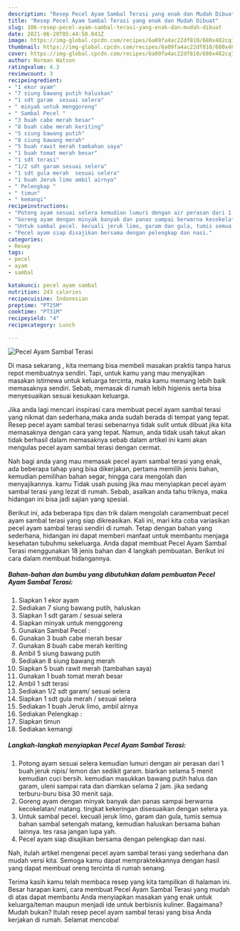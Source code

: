 ```yaml
---
description: "Resep Pecel Ayam Sambal Terasi yang enak dan Mudah Dibuat"
title: "Resep Pecel Ayam Sambal Terasi yang enak dan Mudah Dibuat"
slug: 106-resep-pecel-ayam-sambal-terasi-yang-enak-dan-mudah-dibuat
date: 2021-06-20T05:44:58.041Z
image: https://img-global.cpcdn.com/recipes/6a09fa4ac22df810/680x482cq70/pecel-ayam-sambal-terasi-foto-resep-utama.jpg
thumbnail: https://img-global.cpcdn.com/recipes/6a09fa4ac22df810/680x482cq70/pecel-ayam-sambal-terasi-foto-resep-utama.jpg
cover: https://img-global.cpcdn.com/recipes/6a09fa4ac22df810/680x482cq70/pecel-ayam-sambal-terasi-foto-resep-utama.jpg
author: Norman Watson
ratingvalue: 4.3
reviewcount: 3
recipeingredient:
- "1 ekor ayam"
- "7 siung bawang putih haluskan"
- "1 sdt garam  sesuai selera"
- " minyak untuk menggoreng"
- " Sambal Pecel "
- "3 buah cabe merah besar"
- "8 buah cabe merah keriting"
- "5 siung bawang putih"
- "8 siung bawang merah"
- "5 buah rawit merah tambahan saya"
- "1 buah tomat merah besar"
- "1 sdt terasi"
- "1/2 sdt garam sesuai selera"
- "1 sdt gula merah  sesuai selera"
- "1 buah Jeruk limo ambil airnya"
- " Pelengkap "
- " timun"
- " kemangi"
recipeinstructions:
- "Potong ayam sesuai selera kemudian lumuri dengan air perasan dari 1 buah jeruk nipis/ lemon dan sedikit garam. biarkan selama 5 menit kemudian cuci bersih. kemudian masukkan bawang putih halus dan garam, uleni sampai rata dan diamkan selama 2 jam. jika sedang terburu-buru bisa 30 menit saja."
- "Goreng ayam dengan minyak banyak dan panas sampai berwarna kecokelatan/ matang. tingkat kekeringan disesuaikan dengan selera ya."
- "Untuk sambal pecel. kecuali jeruk limo, garam dan gula, tumis semua bahan sambal setengah matang, kemudian haluskan bersama bahan lainnya. tes rasa jangan lupa yah."
- "Pecel ayam siap disajikan bersama dengan pelengkap dan nasi."
categories:
- Resep
tags:
- pecel
- ayam
- sambal

katakunci: pecel ayam sambal 
nutrition: 243 calories
recipecuisine: Indonesian
preptime: "PT25M"
cooktime: "PT31M"
recipeyield: "4"
recipecategory: Lunch

---
```



![Pecel Ayam Sambal Terasi](https://img-global.cpcdn.com/recipes/6a09fa4ac22df810/680x482cq70/pecel-ayam-sambal-terasi-foto-resep-utama.jpg)

Di masa  sekarang , kita memang bisa membeli masakan praktis tanpa harus repot membuatnya sendiri. Tapi, untuk kamu yang mau menyajikan masakan istimewa untuk keluarga tercinta, maka kamu memang lebih baik memasaknya sendiri. Sebab, memasak di rumah lebih higienis serta bisa menyesuaikan sesuai kesukaan keluarga.

Jika anda lagi mencari inspirasi cara membuat pecel ayam sambal terasi yang nikmat dan sederhana,maka anda sudah berada di tempat yang tepat. Resep pecel ayam sambal terasi  sebenarnya tidak sulit untuk dibuat jika kita memasaknya dengan cara yang tepat. Namun, anda tidak usah takut akan tidak berhasil dalam memasaknya 
sebab dalam artikel ini kami akan mengulas pecel ayam sambal terasi dengan cermat.  



Nah bagi anda yang mau memasak pecel ayam sambal terasi yang enak, ada beberapa tahap yang bisa dikerjakan, pertama memilih jenis bahan, kemudian pemilihan bahan segar, hingga cara mengolah dan menyajikannya. kamu Tidak usah pusing jika mau menyiapkan pecel ayam sambal terasi yang lezat di rumah. Sebab, asalkan anda  tahu triknya, maka hidangan ini bisa jadi sajian yang spesial.

Berikut ini, ada beberapa tips dan trik dalam mengolah caramembuat pecel ayam sambal terasi yang siap dikreasikan. Kali ini, mari kita coba variasikan pecel ayam sambal terasi sendiri di rumah. Tetap dengan bahan yang sederhana, hidangan ini dapat memberi manfaat untuk membantu menjaga kesehatan tubuhmu sekeluarga. Anda dapat membuat Pecel Ayam Sambal Terasi menggunakan 18 jenis bahan dan 4 langkah pembuatan. Berikut ini cara dalam membuat hidangannya.

<!--inarticleads1-->

##### Bahan-bahan dan bumbu yang dibutuhkan dalam pembuatan Pecel Ayam Sambal Terasi:

1. Siapkan 1 ekor ayam
1. Sediakan 7 siung bawang putih, haluskan
1. Siapkan 1 sdt garam / sesuai selera
1. Siapkan  minyak untuk menggoreng
1. Gunakan  Sambal Pecel :
1. Gunakan 3 buah cabe merah besar
1. Gunakan 8 buah cabe merah keriting
1. Ambil 5 siung bawang putih
1. Sediakan 8 siung bawang merah
1. Siapkan 5 buah rawit merah (tambahan saya)
1. Gunakan 1 buah tomat merah besar
1. Ambil 1 sdt terasi
1. Sediakan 1/2 sdt garam/ sesuai selera
1. Siapkan 1 sdt gula merah / sesuai selera
1. Sediakan 1 buah Jeruk limo, ambil airnya
1. Sediakan  Pelengkap :
1. Siapkan  timun
1. Sediakan  kemangi




<!--inarticleads2-->

##### Langkah-langkah menyiapkan Pecel Ayam Sambal Terasi:

1. Potong ayam sesuai selera kemudian lumuri dengan air perasan dari 1 buah jeruk nipis/ lemon dan sedikit garam. biarkan selama 5 menit kemudian cuci bersih. kemudian masukkan bawang putih halus dan garam, uleni sampai rata dan diamkan selama 2 jam. jika sedang terburu-buru bisa 30 menit saja.
1. Goreng ayam dengan minyak banyak dan panas sampai berwarna kecokelatan/ matang. tingkat kekeringan disesuaikan dengan selera ya.
1. Untuk sambal pecel. kecuali jeruk limo, garam dan gula, tumis semua bahan sambal setengah matang, kemudian haluskan bersama bahan lainnya. tes rasa jangan lupa yah.
1. Pecel ayam siap disajikan bersama dengan pelengkap dan nasi.




Nah, itulah artikel mengenai  pecel ayam sambal terasi  yang sederhana dan mudah versi kita. Semoga kamu dapat mempraktekkannya dengan hasil yang dapat membuat oreng tercinta di rumah senang. 

Terima kasih kamu telah membaca resep yang kita tampilkan di halaman ini. Besar harapan kami, cara membuat  Pecel Ayam Sambal Terasi yang mudah di atas dapat membantu Anda menyiapkan masakan yang enak untuk keluarga/teman maupun menjadi ide untuk berbisnis kuliner. Bagaimana? Mudah bukan? Itulah resep pecel ayam sambal terasi yang bisa Anda kerjakan di rumah. Selamat mencoba!

